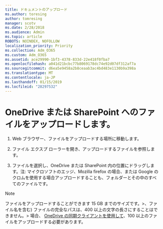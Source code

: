 ```yaml
---
title: ドキュメントのアップロード
ms.author: toresing
author: tomresing
manager: scotv
ms.date: 2/28/2018
ms.audience: Admin
ms.topic: article
ROBOTS: NOINDEX, NOFOLLOW
localization_priority: Priority
ms.collection: Adm_O365
ms.custom: Adm_O365
ms.assetid: ace29990-1bf3-4378-833d-22e418f0fba7
ms.openlocfilehash: a041d21bcbc77b8069178dc74e92d07df312af7a
ms.sourcegitcommit: d6ea5e9458a2b8ceaab3ac4bd483e1130b9a398a
ms.translationtype: MT
ms.contentlocale: ja-JP
ms.lasthandoff: 01/15/2019
ms.locfileid: "28297532"
---
```

# <a name="upload-files-to-onedrive-or-sharepoint"></a>OneDrive または SharePoint へのファイルをアップロードします。

1. Web ブラウザー、ファイルをアップロードする場所に移動します。
    
2. ファイル エクスプ ローラーを開き、アップロードするファイルを参照します。
    
3. ファイルを選択し、OneDrive または SharePoint 内の位置にドラッグします。注: マイクロソフトのエッジ、Mozilla firefox の場合、または Google のクロムを使用する場合アップロードすることも、フォルダーとその中のすべてのファイルです。
    
> [!NOTE]
>  ファイルをアップロードすることができます 15 GB までのサイズです。>、ファイル名を含む) ファイルの完全なパスは、400 以上の文字の長さにすることはできません。> 場合、 [OneDrive の同期クライアントを使用して](https://go.microsoft.com/fwlink/?linkid=866427)、100 以上のファイルをアップロードする必要があります。 
  

